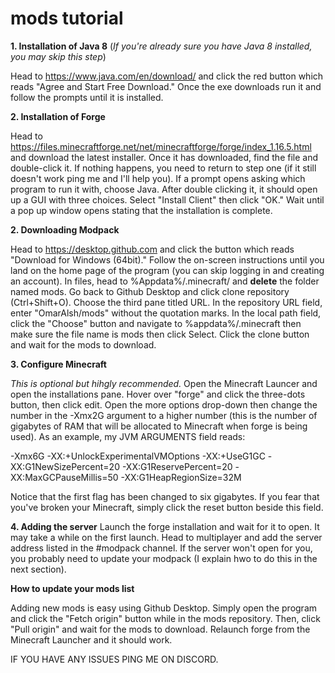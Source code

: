 # mods tutorial
**1. Installation of Java 8** (*If you're already sure you have Java 8 installed, you may skip this step*)

Head to https://www.java.com/en/download/ and click the red button which reads "Agree and Start Free Download."
Once the exe downloads run it and follow the prompts until it is installed.

**2. Installation of Forge**

Head to https://files.minecraftforge.net/net/minecraftforge/forge/index_1.16.5.html and download the latest installer.
Once it has downloaded, find the file and double-click it. If nothing happens, you need to return to step one (if it still doesn't work ping me and I'll help you). 
If a prompt opens asking which program to run it with, choose Java.
After double clicking it, it should open up a GUI with three choices. Select "Install Client" then click "OK."
Wait until a pop up window opens stating that the installation is complete.

**2. Downloading Modpack**

Head to https://desktop.github.com and click the button which reads "Download for Windows (64bit)."
Follow the on-screen instructions until you land on the home page of the program (you can skip logging in and creating an account).
In files, head to %Appdata%/.minecraft/ and **delete** the folder named mods.
Go back to Github Desktop and click clone repository (Ctrl+Shift+O).
Choose the third pane titled URL. In the repository URL field, enter "OmarAlsh/mods" without the quotation marks.
In the local path field, click the "Choose" button and navigate to %appdata%/.minecraft then make sure the file name is mods then click Select.
Click the clone button and wait for the mods to download.

**3. Configure Minecraft**

*This is optional but hihgly recommended.*
Open the Minecraft Launcer and open the installations pane. Hover over "forge" and click the three-dots button, then click edit.
Open the more options drop-down then change the number in the -Xmx2G argument to a higher number (this is the number of gigabytes of RAM that will be allocated to Minecraft when forge is being used).
As an example, my JVM ARGUMENTS field reads: 

-Xmx6G -XX:+UnlockExperimentalVMOptions -XX:+UseG1GC -XX:G1NewSizePercent=20 -XX:G1ReservePercent=20 -XX:MaxGCPauseMillis=50 -XX:G1HeapRegionSize=32M

Notice that the first flag has been changed to six gigabytes. If you fear that you've broken your Minecraft, simply click the reset button beside this field.

**4. Adding the server**
Launch the forge installation and wait for it to open. It may take a while on the first launch.
Head to multiplayer and add the server address listed in the #modpack channel.
If the server won't open for you, you probably need to update your modpack (I explain hwo to do this in the next section).


**How to update  your mods list**

Adding new mods is easy using Github Desktop.
Simply open the program and click the "Fetch origin" button while in the mods repository.
Then, click "Pull origin" and wait for the mods to download.
Relaunch forge from the Minecraft Launcher and it should work.

IF YOU HAVE ANY ISSUES PING ME ON DISCORD.
